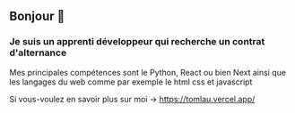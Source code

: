 ## Bonjour 👋
### Je suis un apprenti développeur qui recherche un contrat d'alternance

Mes principales compétences sont le Python, React ou bien Next ainsi que les langages du web comme par exemple le html css et javascript

Si vous-voulez en savoir plus sur moi -> https://tomlau.vercel.app/

